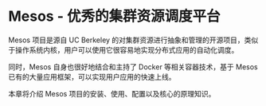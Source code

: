 # Mesos - 优秀的集群资源调度平台
Mesos 项目是源自 UC Berkeley 的对集群资源进行抽象和管理的开源项目，类似于操作系统内核，用户可以使用它很容易地实现分布式应用的自动化调度。

同时，Mesos 自身也很好地结合和主持了 Docker 等相关容器技术，基于 Mesos 已有的大量应用框架，可以实现用户应用的快速上线。

本章将介绍 Mesos 项目的安装、使用、配置以及核心的原理知识。
